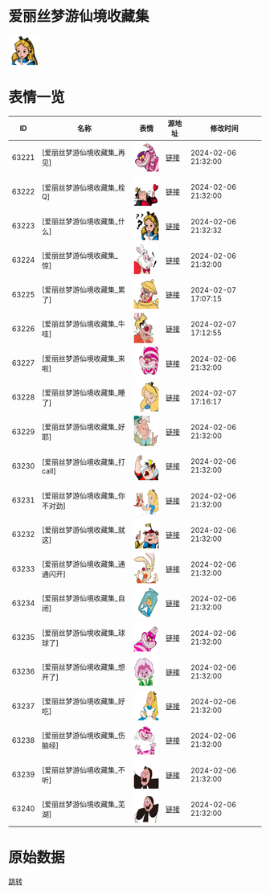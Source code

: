 # 爱丽丝梦游仙境收藏集

<img src="./cover.png" height="60" alt="cover" />

# 表情一览

|ID|名称|表情|源地址|修改时间|
|----|----|----|----|----|
|63221|[爱丽丝梦游仙境收藏集_再见]|<img src="./pic/063221_%5B爱丽丝梦游仙境收藏集_再见%5D.png" height="60" alt="再见"/>|[链接](https://i0.hdslb.com/bfs/garb/e08e61c482d1726fa06ad0d6babd9aba91def734.png)|2024-02-06 21:32:00|
|63222|[爱丽丝梦游仙境收藏集_栓Q]|<img src="./pic/063222_%5B爱丽丝梦游仙境收藏集_栓Q%5D.png" height="60" alt="栓Q"/>|[链接](https://i0.hdslb.com/bfs/garb/254ad2329a4528694fc4d655d6192fd6fd82ea1c.png)|2024-02-06 21:32:00|
|63223|[爱丽丝梦游仙境收藏集_什么]|<img src="./pic/063223_%5B爱丽丝梦游仙境收藏集_什么%5D.png" height="60" alt="什么"/>|[链接](https://i0.hdslb.com/bfs/garb/15fcc02af95f787f804b93cb171637c5325d7a0c.png)|2024-02-06 21:32:32|
|63224|[爱丽丝梦游仙境收藏集_惊]|<img src="./pic/063224_%5B爱丽丝梦游仙境收藏集_惊%5D.png" height="60" alt="惊"/>|[链接](https://i0.hdslb.com/bfs/garb/0dab4f638a8991d32896f909b6e04398af9e856b.png)|2024-02-06 21:32:00|
|63225|[爱丽丝梦游仙境收藏集_累了]|<img src="./pic/063225_%5B爱丽丝梦游仙境收藏集_累了%5D.png" height="60" alt="累了"/>|[链接](https://i0.hdslb.com/bfs/garb/42a1fd21cb7040cce235526a724930d755300845.png)|2024-02-07 17:07:15|
|63226|[爱丽丝梦游仙境收藏集_牛哇]|<img src="./pic/063226_%5B爱丽丝梦游仙境收藏集_牛哇%5D.png" height="60" alt="牛哇"/>|[链接](https://i0.hdslb.com/bfs/garb/90f4c8653b3dc28595172f618d65590661d3cec3.png)|2024-02-07 17:12:55|
|63227|[爱丽丝梦游仙境收藏集_来啦]|<img src="./pic/063227_%5B爱丽丝梦游仙境收藏集_来啦%5D.png" height="60" alt="来啦"/>|[链接](https://i0.hdslb.com/bfs/garb/9a16b944e7e9191eb32aea7232132c6853f435f5.png)|2024-02-06 21:32:00|
|63228|[爱丽丝梦游仙境收藏集_睡了]|<img src="./pic/063228_%5B爱丽丝梦游仙境收藏集_睡了%5D.png" height="60" alt="睡了"/>|[链接](https://i0.hdslb.com/bfs/garb/b50b911cea72b3079d859e0c2116f3a36f504a38.png)|2024-02-07 17:16:17|
|63229|[爱丽丝梦游仙境收藏集_好耶]|<img src="./pic/063229_%5B爱丽丝梦游仙境收藏集_好耶%5D.png" height="60" alt="好耶"/>|[链接](https://i0.hdslb.com/bfs/garb/b011dd895065180523ef38c6c59ac154e38e45ae.png)|2024-02-06 21:32:00|
|63230|[爱丽丝梦游仙境收藏集_打call]|<img src="./pic/063230_%5B爱丽丝梦游仙境收藏集_打call%5D.png" height="60" alt="打call"/>|[链接](https://i0.hdslb.com/bfs/garb/10b6062c87d9a625c01fd11dddc56c58f853c2aa.png)|2024-02-06 21:32:00|
|63231|[爱丽丝梦游仙境收藏集_你不对劲]|<img src="./pic/063231_%5B爱丽丝梦游仙境收藏集_你不对劲%5D.png" height="60" alt="你不对劲"/>|[链接](https://i0.hdslb.com/bfs/garb/fb5524a8ae2318120dddbdea3532747bed903196.png)|2024-02-06 21:32:00|
|63232|[爱丽丝梦游仙境收藏集_就这]|<img src="./pic/063232_%5B爱丽丝梦游仙境收藏集_就这%5D.png" height="60" alt="就这"/>|[链接](https://i0.hdslb.com/bfs/garb/2467c81322bad59b7c0c047799aed7f98361088c.png)|2024-02-06 21:32:00|
|63233|[爱丽丝梦游仙境收藏集_通通闪开]|<img src="./pic/063233_%5B爱丽丝梦游仙境收藏集_通通闪开%5D.png" height="60" alt="通通闪开"/>|[链接](https://i0.hdslb.com/bfs/garb/3eb3f5e7e70e28d9a0ee1284cc2e5934fa2bf61d.png)|2024-02-06 21:32:00|
|63234|[爱丽丝梦游仙境收藏集_自闭]|<img src="./pic/063234_%5B爱丽丝梦游仙境收藏集_自闭%5D.png" height="60" alt="自闭"/>|[链接](https://i0.hdslb.com/bfs/garb/5b42ef6e7326fe283e43a7affc10ce9af7cd46a8.png)|2024-02-06 21:32:00|
|63235|[爱丽丝梦游仙境收藏集_球球了]|<img src="./pic/063235_%5B爱丽丝梦游仙境收藏集_球球了%5D.png" height="60" alt="球球了"/>|[链接](https://i0.hdslb.com/bfs/garb/9412625790016b47eb1a6a997c219a25f0c63bcb.png)|2024-02-06 21:32:00|
|63236|[爱丽丝梦游仙境收藏集_想开了]|<img src="./pic/063236_%5B爱丽丝梦游仙境收藏集_想开了%5D.png" height="60" alt="想开了"/>|[链接](https://i0.hdslb.com/bfs/garb/2b86ebc6110265c6de65b0a00d372ef2e94f3d36.png)|2024-02-06 21:32:00|
|63237|[爱丽丝梦游仙境收藏集_好吃]|<img src="./pic/063237_%5B爱丽丝梦游仙境收藏集_好吃%5D.png" height="60" alt="好吃"/>|[链接](https://i0.hdslb.com/bfs/garb/0ff7e7e72d8907038ff7b1a10bb893fa4f70b643.png)|2024-02-06 21:32:00|
|63238|[爱丽丝梦游仙境收藏集_伤脑经]|<img src="./pic/063238_%5B爱丽丝梦游仙境收藏集_伤脑经%5D.png" height="60" alt="伤脑经"/>|[链接](https://i0.hdslb.com/bfs/garb/b2750575030608371238efe6f42595838a3c2004.png)|2024-02-06 21:32:00|
|63239|[爱丽丝梦游仙境收藏集_不听]|<img src="./pic/063239_%5B爱丽丝梦游仙境收藏集_不听%5D.png" height="60" alt="不听"/>|[链接](https://i0.hdslb.com/bfs/garb/7be52324dd9c445e82d8fbfcf3b805fee4c5233b.png)|2024-02-06 21:32:00|
|63240|[爱丽丝梦游仙境收藏集_芜湖]|<img src="./pic/063240_%5B爱丽丝梦游仙境收藏集_芜湖%5D.png" height="60" alt="芜湖"/>|[链接](https://i0.hdslb.com/bfs/garb/a8b251f9ac10863f93509b68993375940f531e78.png)|2024-02-06 21:32:00|

# 原始数据

[跳转](./raw.json)

